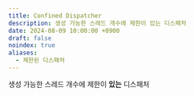 ```yaml
---
title: Confined Dispatcher
description: 생성 가능한 스레드 개수에 제한이 있는 디스패처
date: 2024-08-09 10:00:00 +0900
draft: false
noindex: true
aliases:
  - 제한된 디스패처
---
```


생성 가능한 스레드 개수에 제한이 **있는** 디스패처

